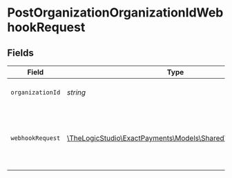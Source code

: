 # PostOrganizationOrganizationIdWebhookRequest


## Fields

| Field                                                                                               | Type                                                                                                | Required                                                                                            | Description                                                                                         |
| --------------------------------------------------------------------------------------------------- | --------------------------------------------------------------------------------------------------- | --------------------------------------------------------------------------------------------------- | --------------------------------------------------------------------------------------------------- |
| `organizationId`                                                                                    | *string*                                                                                            | :heavy_check_mark:                                                                                  | The Organization identifier.                                                                        |
| `webhookRequest`                                                                                    | [\TheLogicStudio\ExactPayments\Models\Shared\WebhookRequest](../../Models/Shared/WebhookRequest.md) | :heavy_check_mark:                                                                                  | Fields that compose a webhook definition inside Exact Payments ecosystem.                           |